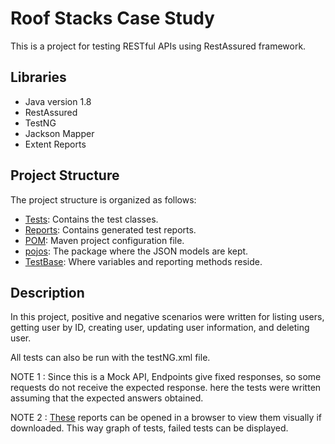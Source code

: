 # Roof Stacks Case Study

This is a project for testing RESTful APIs using RestAssured framework.

## Libraries
- Java version 1.8
- RestAssured
- TestNG
- Jackson Mapper
- Extent Reports

## Project Structure
The project structure is organized as follows:

- [Tests](src/test/java/tests): Contains the test classes.
- [Reports](src/test/report): Contains generated test reports.
- [POM](pom.xml): Maven project configuration file.
- [pojos](src/main/java/pojos): The package where the JSON models are kept.
- [TestBase](src/main/java/testBase/TestBase.java): Where variables and reporting methods reside.

## Description
In this project, positive and negative scenarios were written for listing users, 
getting user by ID, creating user, updating user information, and deleting user.

All tests can also be run with the testNG.xml file.

NOTE 1 :
Since this is a Mock API, Endpoints give fixed responses,
so some requests do not receive the expected response.
here the tests were written assuming that the expected answers obtained.

NOTE 2 : [These](src/test/report/) reports can be opened in a browser to view them visually
if downloaded. 
This way graph of tests, failed tests can be displayed.

